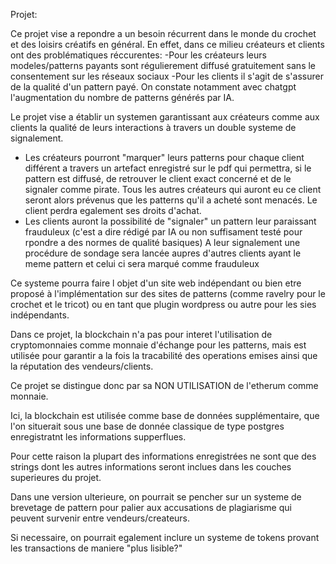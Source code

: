 Projet:

Ce projet vise a repondre a un besoin récurrent dans le monde du crochet et des loisirs créatifs en général.
En effet, dans ce milieu créateurs et clients ont des problématiques réccurentes:
-Pour les créateurs leurs modeles/patterns payants sont régulierement diffusé gratuitement sans le consentement sur les réseaux sociaux
-Pour les clients il s'agit de s'assurer de la qualité d'un pattern payé. On constate notamment avec chatgpt l'augmentation du nombre de patterns générés par IA.

Le projet vise a établir un systemen garantissant aux créateurs comme aux clients la qualité de leurs interactions à travers un double systeme de signalement.
 - Les créateurs pourront "marquer" leurs patterns pour chaque client différent a travers un artefact enregistré sur le pdf qui permettra, si le pattern est diffusé, de retrouver le client exact concerné et de le signaler comme pirate. Tous les autres créateurs qui auront eu ce client seront alors prévenus que les patterns qu'il a acheté sont menacés. Le client perdra egalement ses droits d'achat.
 - Les clients auront la possibilité de "signaler" un pattern leur paraissant frauduleux (c'est a dire rédigé par IA ou non suffisament testé pour rpondre a des normes de qualité basiques) A leur signalement une procédure de sondage sera lancée aupres d'autres clients ayant le meme pattern et celui ci sera marqué comme frauduleux

Ce systeme pourra faire l objet d'un site web indépendant ou bien etre proposé à l'implémentation sur des sites de patterns (comme ravelry pour le crochet et le tricot) ou en tant que plugin wordpress ou autre pour les sies indépendants.

Dans ce projet, la blockchain n'a pas pour interet l'utilisation de cryptomonnaies comme monnaie d'échange pour les patterns, mais est utilisée pour garantir a la fois la tracabilité des operations emises ainsi que la réputation des vendeurs/clients.

Ce projet se distingue donc par sa NON UTILISATION de l'etherum comme monnaie.

Ici, la blockchain est utilisée comme base de données supplémentaire, que l'on situerait sous une base de donnée classique de type postgres enregistratnt les informations supperflues.

Pour cette raison la plupart des informations enregistrées ne sont que des strings dont les autres informations seront inclues dans les couches superieures du projet.

Dans une version ulterieure, on pourrait se pencher sur un systeme de brevetage de pattern pour palier aux accusations de plagiarisme qui peuvent survenir entre vendeurs/createurs.

Si necessaire, on pourrait egalement inclure un systeme de tokens provant les transactions de maniere "plus lisible?"